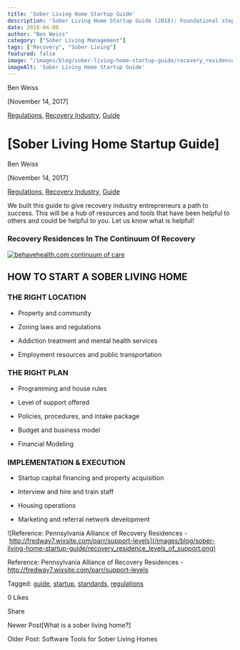 ```yaml
---
title: 'Sober Living Home Startup Guide'
description: 'Sober Living Home Startup Guide (2018): Foundational steps & basic considerations for opening your first home.'
date: 2018-04-08
author: "Ben Weiss"
category: ["Sober Living Management"]
tags: ["Recovery", "Sober Living"]
featured: false
image: "/images/blog/sober-living-home-startup-guide/recovery_residence_levels_of_support.png"
imageAlt: 'Sober Living Home Startup Guide'
---
```


Ben Weiss

[November 14, 2017]

[Regulations](/sober-living-app-blog/category/Regulations), [Recovery Industry](/sober-living-app-blog/category/Recovery+Industry), [Guide](/sober-living-app-blog/category/Guide)

#  [Sober Living Home Startup Guide]

Ben Weiss

[November 14, 2017]

[Regulations](/sober-living-app-blog/category/Regulations), [Recovery Industry](/sober-living-app-blog/category/Recovery+Industry), [Guide](/sober-living-app-blog/category/Guide)

We built this guide to give recovery industry entrepreneurs a path to success. This will be a hub of resources and tools that have been helpful to others and could be helpful to you.  Let us know what is helpful!

### **Recovery Residences In The Continuum Of Recovery**

[ ![behavehealth.com continuum of care](/images/blog/sober-living-home-startup-guide/behavehealth.com_continuum_of_care) ](https://behavehealth.com)

 

## **HOW TO START A SOBER LIVING HOME**

###  

### THE RIGHT LOCATION

  * Property and community

  * Zoning laws and regulations

  * Addiction treatment and mental health services

  * Employment resources and public transportation

### THE RIGHT PLAN

  * Programming and house rules

  * Level of support offered

  * Policies, procedures, and intake package

  * Budget and business model

  * Financial Modeling

### IMPLEMENTATION & EXECUTION

  * Startup capital financing and property acquisition 

  * Interview and hire and train staff

  * Housing operations

  * Marketing and referral network development

![Reference: Pennsylvania Alliance of Recovery Residences -&nbsp;http://fredway7.wixsite.com/parr/support-levels](/images/blog/sober-living-home-startup-guide/recovery_residence_levels_of_support.png)

Reference: Pennsylvania Alliance of Recovery Residences - <http://fredway7.wixsite.com/parr/support-levels>

Tagged: [guide](/sober-living-app-blog/tag/guide), [startup](/sober-living-app-blog/tag/Startup), [standards](https://soberlivingapp.com/sober-living-app-blog/tag/standards), [regulations](/sober-living-app-blog/tag/regulations)

0 Likes

Share

Newer Post[What is a sober living home?]

Older Post: Software Tools for Sober Living Homes